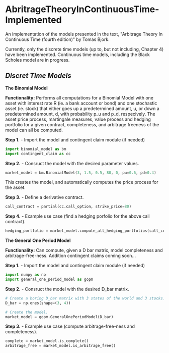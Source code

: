 # AbritrageTheoryInContinuousTime-Implemented
An implementation of the models presented in the text, "Arbitrage Theory In Continuous Time (fourth edition)" by Tomas Bjork.

Currently, only the discrete time models (up to, but not including, Chapter 4) have been implemented. Continuous time models, including the Black Scholes model are in progress.

*Discret Time Models*
---
**The Binomial Model**

**Functionality:** Performs all computations for a Binomial Model with one asset with interest rate R (ie. a bank account or bond) and one stochastic asset (ie. stock) that either goes up a predetermined amount, u, or down a predetermined amount, d, with probability p_u and p_d, respecively. The asset price process, martingale measures, value process and hedging portfolio for a given contract, completeness, and arbitrage freeness of the model can all be computed.

  **Step 1.** - Import the model and contingent claim module (if needed)
  ```python
  import binomial_model as bm
  import contingent_claim as cc
  ```
  
  **Step 2.** - Consruct the model with the desired parameter values.
  ```python
  market_model = bm.BinomialModel(3, 1.5, 0.5, 80, 0, pu=0.6, pd=0.4)
  ```
  This creates the model, and automatically computes the price process for
  the asset.
  
  **Step 3.** - Define a derivative contract.
  ```python
  call_contract = partial(cc.call_option, strike_price=80)
  ```
  
  **Step 4.** - Example use case (find a hedging porfolio for the above call contract).
  ```python
hedging_portfolio = market_model.compute_all_hedging_portfolios(call_contract)
```

**The General One Period Model**

**Functionality:** Can compute, given a D bar matrix, model completeness and arbitrage-free-ness. Addition contingent claims coming soon...

  **Step 1.** - Import the model and contingent claim module (if needed)
  ```python
  import numpy as np
  import general_one_period_model as gopm
  ```
  
  **Step 2.** - Consruct the model with the desired D_bar matrix.
  ```python
  # Create a boring D_bar matrix with 3 states of the world and 3 stocks. 
  D_bar = np.ones(shape=(3, 4))

  # Create the model.
  market_model = gopm.GeneralOnePeriodModel(D_bar)
  ```
  
  **Step 3.** - Example use case (compute arbitrage-free-ness and completeness).
  ```python
  complete = market_model.is_complete()
  arbitrage_free = market_model.is_arbitrage_free()
```

